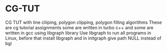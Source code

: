 CG-TUT
======

CG TUT with line cliiping, polygon clipping, polygon filling algorithms
These are cg tutorial assignments
some are written in turbo c++ and some are written in gcc using libgraph library
Use libgraph to run all programs in Linux, before that install libgraph
and in initgraph give path NULL instead of bgi
